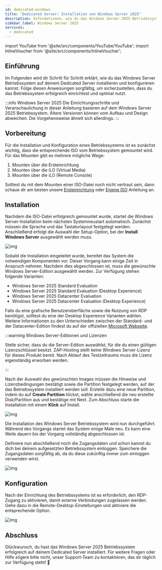 ```yaml
---
id: dedicated-windows
title: "Dedicated Server: Installation von Windows Server 2025"
description: Informationen, wie du das Windows Server 2025 Betriebssystem auf deinem Dedicated Server von ZAP-Hosting installieren kannst - ZAP-Hosting.com Dokumentation
sidebar_label: Windows Server 2025
services:
  - dedicated
---
```


import YouTube from '@site/src/components/YouTube/YouTube';
import InlineVoucher from '@site/src/components/InlineVoucher';


## Einführung

Im Folgenden wird dir Schritt für Schritt erklärt, wie du das Windows Server Betriebssystem auf deinem Dedicated Server installieren und konfigurieren kannst. Folge diesen Anweisungen sorgfältig, um sicherzustellen, dass du das Betriebssystem erfolgreich einrichtest und optimal nutzt.

:::info Windows Server 2025
Die Einrichtungsschritte und Veranschaulichung in dieser Anleitung basieren auf dem Windows Server 2025 Betriebssystem. Ältere Versionen können vom Aufbau und Design abweichen. Die Vorgehensweise ähnelt sich allerdings. 
:::

<InlineVoucher />

## Vorbereitung

Für die Installation und Konfiguration eines Betriebssystems ist es zunächst wichtig, dass die entsprechende ISO vom Betriebssystem gemountet wird. Für das Mounten gibt es mehrere mögliche Wege: 

1. Mounten über die Ersteinrichtung
2. Mounten über die iLO (Virtual Media)
3. Mounten über die iLO (Remote Console)

Solltest du mit dem Mounten einer ISO-Datei noch nicht vertraut sein, dann schaue dir am besten unsere [Ersteinrichtung](dedicated-setup.md) oder [Eigene ISO](dedicated-iso.md) Anleitung an.



## Installation
Nachdem die ISO-Datei erfolgreich gemountet wurde, startet die Windows Server-Installation beim nächsten Systemneustart automatisch. Zunächst müssen die Sprache und das Tastaturlayout festgelegt werden. Anschließend erfolgt die Auswahl der Setup-Option, bei der **Install Windows Server** ausgewählt werden muss.

![img](https://screensaver01.zap-hosting.com/index.php/s/FoMo9mDaCzBjSMB/download)

Sobald die Installation eingeleitet wurde, bereitet das System die notwendigen Komponenten vor. Dieser Vorgang kann einige Zeit in Anspruch nehmen. Nachdem dies abgeschlossen ist, muss die gewünschte Windows Server-Edition ausgewählt werden. Zur Verfügung stehen folgende Varianten:

- Windows Server 2025 Standard Evaluation
- Windows Server 2025 Standard Evaluation (Desktop Experience)
- Windows Server 2025 Datacenter Evaluation
- Windows Server 2025 Datacenter Evaluation (Desktop Experience)

Falls du eine grafische Benutzeroberfläche sowie die Nutzung von RDP benötigst, solltest du eine der Desktop Experience Varianten wählen. Weitere Informationen zu den Unterschieden zwischen der Standard- und der Datacenter-Edition findest du auf der offiziellen [Microsoft Webseite](https://learn.microsoft.com/de-de/windows-server/get-started/editions-comparison?pivots=windows-server-2025).

:::warning Windows Server-Editionen und Lizenzen

Stelle sicher, dass du die Server-Edition auswählst, für die du einen gültigen Lizenzschlüssel besitzt. ZAP-Hosting stellt keine Windows Server-Lizenz für dieses Produkt bereit. Nach Ablauf des Testzeitraums muss die Lizenz eigenständig erworben werden.

:::

Nach der Auswahl des gewünschten Images müssen die Hinweise und Lizenzbedingungen bestätigt sowie die Partition festgelegt werden, auf der das Betriebssystem installiert werden soll. Erstelle dazu eine neue Partition, indem du auf **Create Partition** klickst, wähle anschließend die neu erstellte Disk/Partition aus und bestätige mit Next. Zum Abschluss starte die Installation mit einem **Klick** auf Install.

![img](https://screensaver01.zap-hosting.com/index.php/s/BNHKJStwjJtabpf/download)

Die Installation des Windows Server Betriebssystem wird nun durchgeführt. Während des Vorgangs startet das System einige Male neu. Es kann eine Weile dauern bis der Vorgang vollständig abgeschlossen ist. 

Definiere nun abschließend noch die Zugangsdaten und schon kannst du dich bei deinem aufgesetzten Betriebssystem einloggen. Speichere die Zugangsdaten sorgfältig ab, da du diese zukünftig immer zum einloggen verwenden wirst. 

![img](https://screensaver01.zap-hosting.com/index.php/s/onGybP8Fd7iNJXK/download)



## Konfiguration

Nach der Einrichtung des Betriebssystems ist es erforderlich, den RDP-Zugang zu aktivieren, damit externe Verbindungen zugelassen werden. Gehe dazu in die Remote-Desktop-Einstellungen und aktiviere die entsprechende Option.

![img](https://screensaver01.zap-hosting.com/index.php/s/CYiAxJCi6nWipWS/download)


## Abschluss
Glückwunsch, du hast das Windows Server 2025 Betriebssystem erfolgreich  auf deinem Dedicated Server installiert. Für weitere Fragen oder Hilfe zögere bitte nicht, unser Support-Team zu kontaktieren, das dir täglich zur Verfügung steht! 🙂